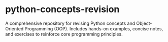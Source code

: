 # python-concepts-revision
A comprehensive repository for revising Python concepts and Object-Oriented Programming (OOP). Includes hands-on examples, concise notes, and exercises to reinforce core programming principles.
